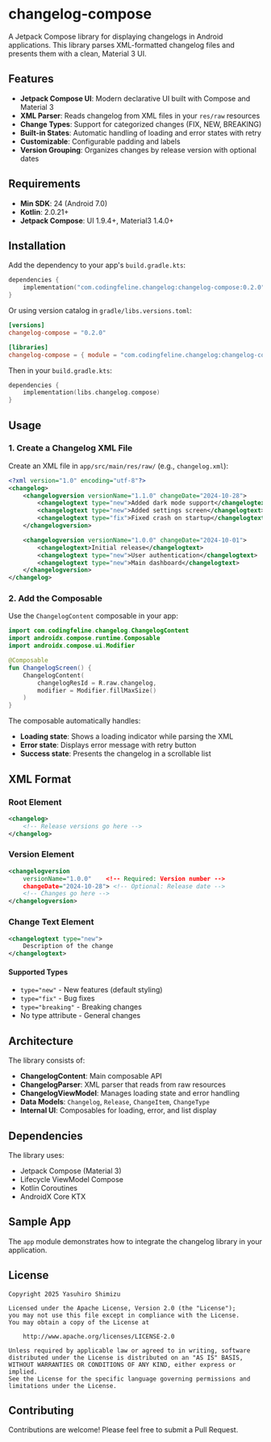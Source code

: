 # changelog-compose

A Jetpack Compose library for displaying changelogs in Android applications. This library parses XML-formatted changelog files and presents them with a clean, Material 3 UI.

## Features

- **Jetpack Compose UI**: Modern declarative UI built with Compose and Material 3
- **XML Parser**: Reads changelog from XML files in your `res/raw` resources
- **Change Types**: Support for categorized changes (FIX, NEW, BREAKING)
- **Built-in States**: Automatic handling of loading and error states with retry
- **Customizable**: Configurable padding and labels
- **Version Grouping**: Organizes changes by release version with optional dates

## Requirements

- **Min SDK**: 24 (Android 7.0)
- **Kotlin**: 2.0.21+
- **Jetpack Compose**: UI 1.9.4+, Material3 1.4.0+

## Installation

Add the dependency to your app's `build.gradle.kts`:

```kotlin
dependencies {
    implementation("com.codingfeline.changelog:changelog-compose:0.2.0")
}
```

Or using version catalog in `gradle/libs.versions.toml`:

```toml
[versions]
changelog-compose = "0.2.0"

[libraries]
changelog-compose = { module = "com.codingfeline.changelog:changelog-compose", version.ref = "changelog-compose" }
```

Then in your `build.gradle.kts`:

```kotlin
dependencies {
    implementation(libs.changelog.compose)
}
```

## Usage

### 1. Create a Changelog XML File

Create an XML file in `app/src/main/res/raw/` (e.g., `changelog.xml`):

```xml
<?xml version="1.0" encoding="utf-8"?>
<changelog>
    <changelogversion versionName="1.1.0" changeDate="2024-10-28">
        <changelogtext type="new">Added dark mode support</changelogtext>
        <changelogtext type="new">Added settings screen</changelogtext>
        <changelogtext type="fix">Fixed crash on startup</changelogtext>
    </changelogversion>

    <changelogversion versionName="1.0.0" changeDate="2024-10-01">
        <changelogtext>Initial release</changelogtext>
        <changelogtext type="new">User authentication</changelogtext>
        <changelogtext type="new">Main dashboard</changelogtext>
    </changelogversion>
</changelog>
```

### 2. Add the Composable

Use the `ChangelogContent` composable in your app:

```kotlin
import com.codingfeline.changelog.ChangelogContent
import androidx.compose.runtime.Composable
import androidx.compose.ui.Modifier

@Composable
fun ChangelogScreen() {
    ChangelogContent(
        changelogResId = R.raw.changelog,
        modifier = Modifier.fillMaxSize()
    )
}
```

The composable automatically handles:
- **Loading state**: Shows a loading indicator while parsing the XML
- **Error state**: Displays error message with retry button
- **Success state**: Presents the changelog in a scrollable list

## XML Format

### Root Element

```xml
<changelog>
    <!-- Release versions go here -->
</changelog>
```

### Version Element

```xml
<changelogversion
    versionName="1.0.0"    <!-- Required: Version number -->
    changeDate="2024-10-28"> <!-- Optional: Release date -->
    <!-- Changes go here -->
</changelogversion>
```

### Change Text Element

```xml
<changelogtext type="new">
    Description of the change
</changelogtext>
```

#### Supported Types

- `type="new"` - New features (default styling)
- `type="fix"` - Bug fixes
- `type="breaking"` - Breaking changes
- No type attribute - General changes

## Architecture

The library consists of:

- **ChangelogContent**: Main composable API
- **ChangelogParser**: XML parser that reads from raw resources
- **ChangelogViewModel**: Manages loading state and error handling
- **Data Models**: `Changelog`, `Release`, `ChangeItem`, `ChangeType`
- **Internal UI**: Composables for loading, error, and list display

## Dependencies

The library uses:

- Jetpack Compose (Material 3)
- Lifecycle ViewModel Compose
- Kotlin Coroutines
- AndroidX Core KTX

## Sample App

The `app` module demonstrates how to integrate the changelog library in your application.

## License

```
Copyright 2025 Yasuhiro Shimizu

Licensed under the Apache License, Version 2.0 (the "License");
you may not use this file except in compliance with the License.
You may obtain a copy of the License at

    http://www.apache.org/licenses/LICENSE-2.0

Unless required by applicable law or agreed to in writing, software
distributed under the License is distributed on an "AS IS" BASIS,
WITHOUT WARRANTIES OR CONDITIONS OF ANY KIND, either express or implied.
See the License for the specific language governing permissions and
limitations under the License.
```

## Contributing

Contributions are welcome! Please feel free to submit a Pull Request.

